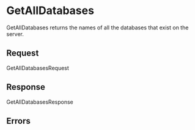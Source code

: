 # GetAllDatabases

GetAllDatabases returns the names of all the databases that exist on the server.

## Request

GetAllDatabasesRequest

## Response

GetAllDatabasesResponse

## Errors
